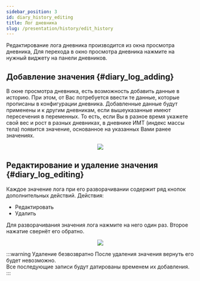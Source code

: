 ```yaml
---
sidebar_position: 3
id: diary_history_editing
title: Лог дневника
slug: /presentation/history/edit_history
---
```


Редактирование лога дневника производится из окна просмотра дневника,
Для перехода в окно просмотра дневника нажмите на нужный виджету на панели дневников.

## Добавление значения {#diary_log_adding}

В окне просмотра дневника, есть возможность добавить данные в историю. При этом, от Вас потребуется ввести те данные, которые прописаны в конфигурации дневника. Добавленные данные будут применены и к другим дневникам, если вышеуказанные имеют пересечения в переменных. То есть, если Вы в разное время укажете свой вес и рост в разных дневниках, в дневнике ИМТ (индекс массы тела) появится значение, основанное на указанных Вами ранее значениях.

<div align="center"><img type="imgscreen" src="/WM_doc/img/presentation/diary/historyAddForm.png"/></div>

## Редактирование и удаление значения {#diary_log_editing}

Каждое значение лога при его разворачивании содержит ряд кнопок дополнительных действий.
Действия:

- Редактировать
- Удалить

Для разворачивания значения лога нажмите на него один раз. Второе нажатие свернёт его обратно.

<div align="center"><img type="imgscreen" src="/WM_doc/img/presentation/diary/diaryLogItem.png"/></div>

:::warning Удаление безвозвратно
После удаления значения вернуть его будет невозможно.  
Все последующие записи будут датированы временем их добавления.
:::
